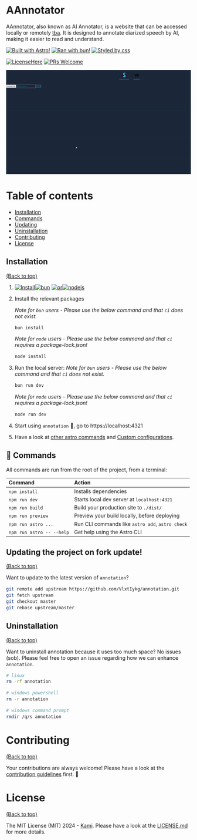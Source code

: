 # AAnnotator
AAnnotator, also known as AI Annotator, is a website that can be accessed locally or remotely [tba](). It is designed to annotate diarized speech by AI, making it easier to read and understand.

[![Built with Astro!](https://img.shields.io/badge/-FRAMEWORK-purple?logo=Astro&logoSize=auto&labelColor=683586&color=36318d)](https://github.com/VlxtIykg/annotation/blob/master/src/pages)
[![Ran with bun!](https://img.shields.io/badge/-RUNTIME-purple?logo=Bun&logoColor=fffff2%20&logoSize=auto&labelColor=000000&color=f472b6)](http://forthebadge.com)
[![Styled by css](https://img.shields.io/badge/looks-38B2AC?logo=tailwind-css&logoColor=white)]()

[![LicenseHere](https://img.shields.io/github/license/vlxtiykg/annotation.svg)](https://github.com/VlxtIykg/annotation/blob/master/LICENSE.md)
[![PRs Welcome](https://img.shields.io/badge/PRs-welcome-brightgreen.svg?style=shields)](http://makeapullrequest.com)


 <!-- ![image](https://user-images.githubusercontent.com/17109060/32149040-04f3125c-bd25-11e7-8003-66fd29bc18d4.png) -->
 ![gif-to-intro](/public/2024-06-0423-30-58-ezgif.com-video-to-gif-converter.gif)

<!-- *If you're interested in knowing the powerlevel9k configuration to get this prompt, have a look at [this gist](https://gist.github.com/athityakumar/1bd5e9e24cd2a1891565573a893993eb).* -->

# Table of contents

- [Installation](#installation)
- [Commands](#command)
- [Updating](#updating)
- [Uninstallation](#uninstallation)
- [Contributing](#contributing)
- [License](#license)



## Installation

[(Back to top)](#table-of-contents)

1. [![Install](https://img.shields.io/badge/Install-this%20runtime-020202?style=flat-square&logoSize=auto&labelColor=030303&color=030303)](https://bun.sh/docs/installation)[![bun](https://img.shields.io/badge/recommended-white?style=flat-square&logo=Bun&logoColor=fffff2%20&logoSize=auto&labelColor=000000)](https://bun.sh/docs/installation) [![or](https://img.shields.io/badge/or-that-white?style=flat-square&logoSize=auto&labelColor=1e293f&color=1e293f)](https://nodejs.org/en/download/prebuilt-installer)[![nodejs](https://img.shields.io/badge/alternative-white?style=flat-square&logo=nodedotjs&logoSize=auto&labelColor=1e2a42&color=558e48)](https://nodejs.org/en/download/prebuilt-installer)


2. Install the relevant packages

    *Note for `bun` users - Please use the below command and that `ci` does not exist.*

    ```sh
    bun install
    ```

	*Note for `node` users - Please use the below command and that `ci` requires a package-lock.json!*

    ```sh
    node install
    ```

3. Run the local server:
    *Note for `bun` users - Please use the below command and that `ci` does not exist.*

    ```sh
    bun run dev
    ```

	*Note for `node` users - Please use the below command and that `ci` requires a package-lock.json!*

    ```sh
    node run dev
    ```

5. Start using `annotation` 🎉, go to https://localhost:4321

6. Have a look at [other astro commands](#recommended-configurations) and [Custom configurations](#custom-configurations).

## 🧞 Commands

All commands are run from the root of the project, from a terminal:

| Command                   | Action                                           |
| :------------------------ | :----------------------------------------------- |
| `npm install`             | Installs dependencies                            |
| `npm run dev`             | Starts local dev server at `localhost:4321`      |
| `npm run build`           | Build your production site to `./dist/`          |
| `npm run preview`         | Preview your build locally, before deploying     |
| `npm run astro ...`       | Run CLI commands like `astro add`, `astro check` |
| `npm run astro -- --help` | Get help using the Astro CLI                     |

## Updating the project on fork update!

[(Back to top)](#table-of-contents)

Want to update to the latest version of `annotation`?

```sh
git remote add upstream https://github.com/VlxtIykg/annotation.git
git fetch upstream
git checkout master
git rebase upstream/master
```

## Uninstallation

[(Back to top)](#table-of-contents)

Want to uninstall annotation because it uses too much space? No issues (sob). Please feel free to open an issue regarding how we can enhance `annotation`.

```sh
# linux
rm -rf annotation
```

```sh
# windows powershell
rm -r annotation
```

```sh
# windows command prompt
rmdir /q/s annotation
```

# Contributing

[(Back to top)](#table-of-contents)

Your contributions are always welcome! Please have a look at the [contribution guidelines](CONTRIBUTING.md) first. :tada:

# License

[(Back to top)](#table-of-contents)


The MIT License (MIT) 2024 - [Kami](https://github.com/VlxtIykg/). Please have a look at the [LICENSE.md](LICENSE.md) for more details.
